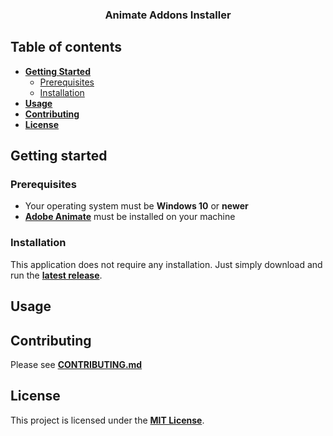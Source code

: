 <h3 align="center">Animate Addons Installer</h3>



## Table of contents
- [**Getting Started**](https://github.com/animate-addons/installer#getting-started "animate-addons/installer#getting-started")
  - [Prerequisites](https://github.com/animate-addons/installer#prerequisites "animate-addons/installer#prerequisites")
  - [Installation](https://github.com/animate-addons/installer#installation "animate-addons/installer#installation")
- [**Usage**](https://github.com/animate-addons/installer#usage "animate-addons/installer#usage")
- [**Contributing**](https://github.com/animate-addons/installer#contributing "animate-addons/installer#license")
- [**License**](https://github.com/animate-addons/installer#license "animate-addons/installer#license")

## Getting started
### Prerequisites
- Your operating system must be **Windows 10** or **newer**
- [**Adobe Animate**](https://www.adobe.com/products/animate.html) must be installed on your machine
### Installation
This application does not require any installation. Just simply download and run the [**latest release**](https://github.com/animate-addons/installer/releases/latest).

## Usage

## Contributing
Please see [**CONTRIBUTING.md**](https://github.com/animate-addons/installer/blob/main/.github/CONTRIBUTING.md)

## License
This project is licensed under the [**MIT License**](https://github.com/animate-addons/installer/blob/main/LICENSE).
